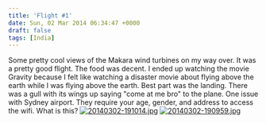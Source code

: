 ```yaml
---
title: 'Flight #1'
date: Sun, 02 Mar 2014 06:34:47 +0000
draft: false
tags: [India]
---
```


Some pretty cool views of the Makara wind turbines on my way over. It was a pretty good flight. The food was decent. I ended up watching the movie Gravity because I felt like watching a disaster movie about flying above the earth while I was flying above the earth. Best part was the landing. There was a gull with its wings up saying "come at me bro" to the plane. One issue with Sydney airport. They require your age, gender, and address to access the wifi. What is this? [![20140302-191014.jpg](http://indiaana.files.wordpress.com/2014/03/20140302-191014.jpg)](http://indiaana.files.wordpress.com/2014/03/20140302-191014.jpg) [![20140302-190959.jpg](http://indiaana.files.wordpress.com/2014/03/20140302-190959.jpg)](http://indiaana.files.wordpress.com/2014/03/20140302-190959.jpg)
